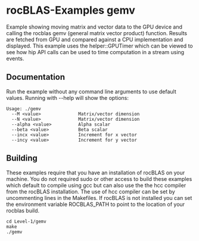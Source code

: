 # rocBLAS-Examples gemv
Example showing moving matrix and vector data to the GPU device and calling the rocblas gemv (general matrix vector product) function. Results are fetched from GPU and compared against a CPU implementation and displayed.  This example uses the helper::GPUTimer which can be viewed to see how hip API calls can be used to time computation in a stream using events.

## Documentation
Run the example without any command line arguments to use default values.
Running with --help will show the options:

    Usage: ./gemv
      --M <value>              Matrix/vector dimension
      --N <value>              Matrix/vector dimension
      --alpha <value>          Alpha scalar
      --beta <value>           Beta scalar
      --incx <value>           Increment for x vector
      --incy <value>           Increment for y vector

## Building
These examples require that you have an installation of rocBLAS on your machine.  You do not required sudo or other access to build these examples which default to compile using gcc but can also use the the hcc compiler from the rocBLAS installation.   The use of hcc compiler can be set by uncommenting lines in the Makefiles.  If rocBLAS is not installed you can set the environment variable ROCBLAS_PATH to point to the location of your rocblas build.

    cd Level-1/gemv 
    make
    ./gemv
 
